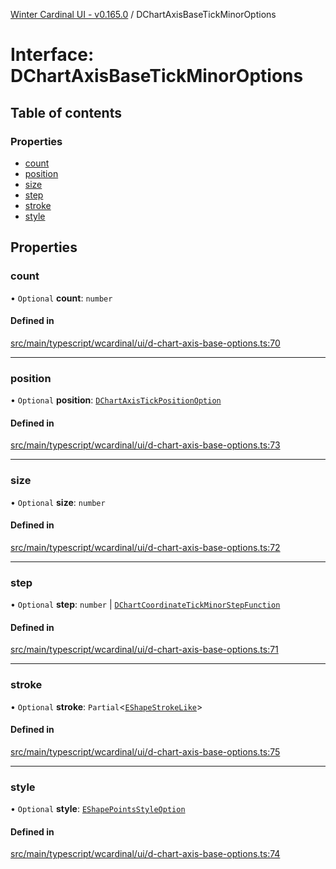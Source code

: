 [Winter Cardinal UI - v0.165.0](../index.md) / DChartAxisBaseTickMinorOptions

# Interface: DChartAxisBaseTickMinorOptions

## Table of contents

### Properties

- [count](DChartAxisBaseTickMinorOptions.md#count)
- [position](DChartAxisBaseTickMinorOptions.md#position)
- [size](DChartAxisBaseTickMinorOptions.md#size)
- [step](DChartAxisBaseTickMinorOptions.md#step)
- [stroke](DChartAxisBaseTickMinorOptions.md#stroke)
- [style](DChartAxisBaseTickMinorOptions.md#style)

## Properties

### count

• `Optional` **count**: `number`

#### Defined in

[src/main/typescript/wcardinal/ui/d-chart-axis-base-options.ts:70](https://github.com/winter-cardinal/winter-cardinal-ui/blob/v0.165.0/src/main/typescript/wcardinal/ui/d-chart-axis-base-options.ts#L70)

___

### position

• `Optional` **position**: [`DChartAxisTickPositionOption`](../index.md#dchartaxistickpositionoption)

#### Defined in

[src/main/typescript/wcardinal/ui/d-chart-axis-base-options.ts:73](https://github.com/winter-cardinal/winter-cardinal-ui/blob/v0.165.0/src/main/typescript/wcardinal/ui/d-chart-axis-base-options.ts#L73)

___

### size

• `Optional` **size**: `number`

#### Defined in

[src/main/typescript/wcardinal/ui/d-chart-axis-base-options.ts:72](https://github.com/winter-cardinal/winter-cardinal-ui/blob/v0.165.0/src/main/typescript/wcardinal/ui/d-chart-axis-base-options.ts#L72)

___

### step

• `Optional` **step**: `number` \| [`DChartCoordinateTickMinorStepFunction`](../index.md#dchartcoordinatetickminorstepfunction)

#### Defined in

[src/main/typescript/wcardinal/ui/d-chart-axis-base-options.ts:71](https://github.com/winter-cardinal/winter-cardinal-ui/blob/v0.165.0/src/main/typescript/wcardinal/ui/d-chart-axis-base-options.ts#L71)

___

### stroke

• `Optional` **stroke**: `Partial`<[`EShapeStrokeLike`](EShapeStrokeLike.md)\>

#### Defined in

[src/main/typescript/wcardinal/ui/d-chart-axis-base-options.ts:75](https://github.com/winter-cardinal/winter-cardinal-ui/blob/v0.165.0/src/main/typescript/wcardinal/ui/d-chart-axis-base-options.ts#L75)

___

### style

• `Optional` **style**: [`EShapePointsStyleOption`](../index.md#eshapepointsstyleoption)

#### Defined in

[src/main/typescript/wcardinal/ui/d-chart-axis-base-options.ts:74](https://github.com/winter-cardinal/winter-cardinal-ui/blob/v0.165.0/src/main/typescript/wcardinal/ui/d-chart-axis-base-options.ts#L74)
